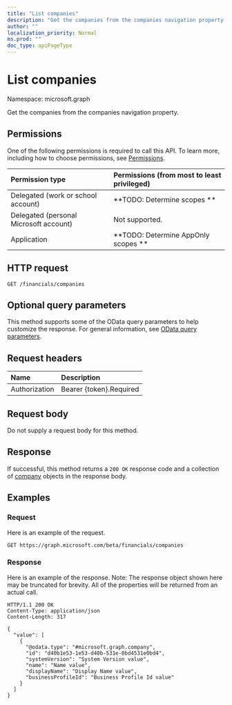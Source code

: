 ```yaml
---
title: "List companies"
description: "Get the companies from the companies navigation property."
author: ""
localization_priority: Normal
ms.prod: ""
doc_type: apiPageType
---
```


# List companies

Namespace: microsoft.graph

Get the companies from the companies navigation property.

## Permissions
One of the following permissions is required to call this API. To learn more, including how to choose permissions, see [Permissions](/concepts/permissions-reference.md).

|Permission type|Permissions (from most to least privileged)|
|:---|:---|
|Delegated (work or school account)|**TODO: Determine scopes **|
|Delegated (personal Microsoft account)|Not supported.|
|Application|**TODO: Determine AppOnly scopes **|

## HTTP request
<!-- {
  "blockType": "ignored"
}
-->
``` http
GET /financials/companies
```

## Optional query parameters
This method supports some of the OData query parameters to help customize the response. For general information, see [OData query parameters](/graph/query-parameters).

## Request headers
|Name|Description|
|:---|:---|
|Authorization|Bearer {token}.Required|

## Request body
Do not supply a request body for this method.

## Response
If successful, this method returns a `200 OK` response code and a collection of [company](../resources/company.md) objects in the response body.

## Examples

### Request
Here is an example of the request.
<!-- {
  "blockType": "request",
  "name": "get_company"
}
-->
``` http
GET https://graph.microsoft.com/beta/financials/companies
```

### Response
Here is an example of the response. Note: The response object shown here may be truncated for brevity. All of the properties will be returned from an actual call.
<!-- {
  "blockType": "response",
  "truncated": true,
  "@odata.type": "collection(microsoft.graph.company)"
}
-->
``` http
HTTP/1.1 200 OK
Content-Type: application/json
Content-Length: 317

{
  "value": [
    {
      "@odata.type": "#microsoft.graph.company",
      "id": "d40b1e53-1e53-d40b-531e-0bd4531e0bd4",
      "systemVersion": "System Version value",
      "name": "Name value",
      "displayName": "Display Name value",
      "businessProfileId": "Business Profile Id value"
    }
  ]
}
```


